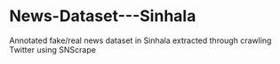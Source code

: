 # News-Dataset---Sinhala
Annotated fake/real news dataset in Sinhala extracted through crawling Twitter using SNScrape

